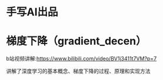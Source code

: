 # 手写AI出品
# 梯度下降（gradient_decen）

b站视频讲解:https://www.bilibili.com/video/BV1j3411t7VM?p=7

讲解了深度学习的基本概念、梯度下降的过程、原理和实现方法

